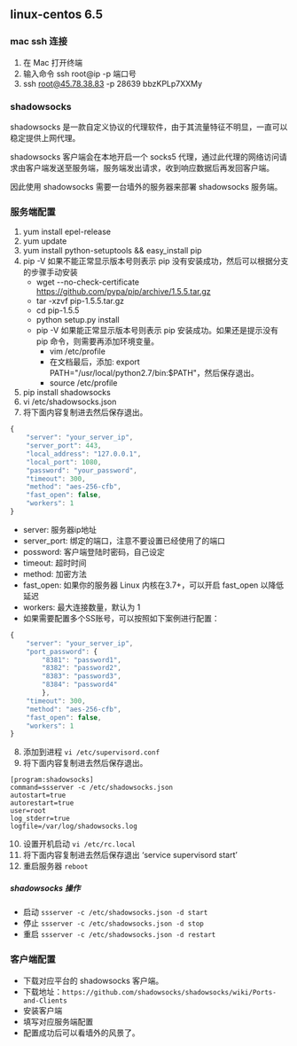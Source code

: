 ## linux-centos 6.5

### mac ssh 连接
1. 在 Mac 打开终端
2. 输入命令 ssh root@ip -p 端口号
3. ssh root@45.78.38.83 -p 28639 bbzKPLp7XXMy

### shadowsocks
shadowsocks 是一款自定义协议的代理软件，由于其流量特征不明显，一直可以稳定提供上网代理。

shadowsocks 客户端会在本地开启一个 socks5 代理，通过此代理的网络访问请求由客户端发送至服务端，服务端发出请求，收到响应数据后再发回客户端。

因此使用 shadowsocks 需要一台墙外的服务器来部署 shadowsocks 服务端。

### 服务端配置
1. yum install epel-release
2. yum update
3. yum install python-setuptools && easy_install pip
4. pip -V 如果不能正常显示版本号则表示 pip 没有安装成功，然后可以根据分支的步骤手动安装
    - wget --no-check-certificate https://github.com/pypa/pip/archive/1.5.5.tar.gz 
    - tar -xzvf pip-1.5.5.tar.gz
    - cd pip-1.5.5
    - python setup.py install
    - pip -V 如果能正常显示版本号则表示 pip 安装成功。如果还是提示没有 pip 命令，则需要再添加环境变量。
        - vim /etc/profile
        - 在文档最后，添加: export PATH="/usr/local/python2.7/bin:$PATH"，然后保存退出。
        - source /etc/profile
5. pip install shadowsocks
6. vi /etc/shadowsocks.json
7. 将下面内容复制进去然后保存退出。
```javascript
{
    "server": "your_server_ip",
    "server_port": 443,
    "local_address": "127.0.0.1",
    "local_port": 1080,
    "password": "your_password",
    "timeout": 300,
    "method": "aes-256-cfb",
    "fast_open": false,
    "workers": 1
}
```

- server: 服务器ip地址
- server_port: 绑定的端口，注意不要设置已经使用了的端口
- possword: 客户端登陆时密码，自己设定
- timeout: 超时时间
- method: 加密方法
- fast_open: 如果你的服务器 Linux 内核在3.7+，可以开启 fast_open 以降低延迟
- workers: 最大连接数量，默认为 1
- 如果需要配置多个SS账号，可以按照如下案例进行配置：
```javascript
{
    "server": "your_server_ip",
    "port_password": {
        "8381": "password1",
        "8382": "password2",
        "8383": "password3",
        "8384": "password4"
        },
    "timeout": 300,
    "method": "aes-256-cfb",
    "fast_open": false,
    "workers": 1
}
```
8. 添加到进程 `vi /etc/supervisord.conf`
9. 将下面内容复制进去然后保存退出。
```
[program:shadowsocks]
command=ssserver -c /etc/shadowsocks.json
autostart=true
autorestart=true
user=root
log_stderr=true
logfile=/var/log/shadowsocks.log
```
10. 设置开机启动 `vi /etc/rc.local`
11. 将下面内容复制进去然后保存退出 ‘service supervisord start’
12. 重启服务器 `reboot`

##### shadowsocks 操作
- 启动 `ssserver -c /etc/shadowsocks.json -d start`
- 停止 `ssserver -c /etc/shadowsocks.json -d stop`
- 重启 `ssserver -c /etc/shadowsocks.json -d restart`

### 客户端配置
- 下载对应平台的 shadowsocks 客户端。
- 下载地址：`https://github.com/shadowsocks/shadowsocks/wiki/Ports-and-Clients`
- 安装客户端
- 填写对应服务端配置
- 配置成功后可以看墙外的风景了。